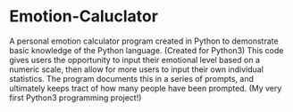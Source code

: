 # Emotion-Caluclator
A personal emotion calculator program created in Python to demonstrate basic knowledge of the Python language. (Created for Python3) 
This code gives users the opportunity to input their emotional level based on a numeric scale, then allow for more users to input their own individual statistics. The program documents this in a series of prompts, and ultimately keeps tract of how many people have been prompted.
(My very first Python3 programming project!)
